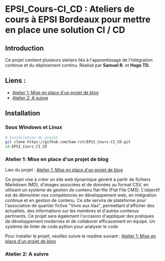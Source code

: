 # EPSI_Cours-CI_CD : Ateliers de cours à EPSI Bordeaux pour mettre en place une solution CI / CD

## Introduction
Ce projet contient plusieurs ateliers liés à l'apprentissage de l'intégration continue et du déploiement continu. Réalisé par **Samuel R.** et **Hugo TD.**

## Liens :
- [Atelier 1: Mise en place d'un projet de blog](/atelier1/README.md)
- [Atelier 2: A suivre](#)

## Installation

### Sous Windows et Linux
```bash
# Installation du projet
git clone https://github.com/Sam-rst/EPSI_Cours-CI_CD.git
cd EPSI_Cours_CI_CD
```

### Atelier 1: Mise en place d'un projet de blog

Lien du projet : [Atelier 1: Mise en place d'un projet de blog](/atelier1/README.md)

Ce projet vise à créer un site web dynamique généré à partir de fichiers Markdown (MD), d'images associées et de données au format CSV, en utilisant un système de gestion de contenu flat-file (Flat File CMS). L'objectif est de démontrer nos compétences en développement web, en intégration continue et en gestion de contenu. Ce site servira de plateforme pour l'association de quartier fictive "Vivre aux lilas", permettant d'afficher des actualités, des informations sur les membres et d'autres contenus pertinents. Ce projet sera également l'occasion d'appliquer des pratiques de développement modernes et de collaborer efficacement en équipe. Un système de linter de code python pour analyser le code

Pour installer le projet, veuillez suivre le readme suivant : [Atelier 1: Mise en place d'un projet de blog](/atelier1/README.md)

### Atelier 2: A suivre
